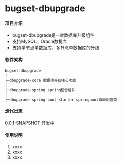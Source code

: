 # bugset-dbupgrade

#### 项目介绍
- bugset-dbupgrade是一款数据库升级组件
- 支持MySQL、Oracle数据库
- 支持单节点单数据库，多节点单数据库的升级

#### 软件架构
```
bugset-dbupgrade
|
├─dbupgrade-core 数据库升级核心功能
│
├─dbupgrade-spring spring整合组件
│ 
├─dbupgrade-spring-boot-starter springboot自动配置类

```

#### 迭代日志
0.0.1-SNAPSHOT 开发中

#### 使用说明

1.  xxxx
2.  xxxx
3.  xxxx
